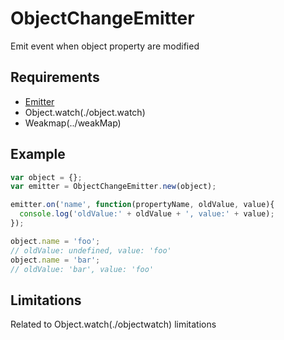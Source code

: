 ObjectChangeEmitter
=============

Emit event when object property are modified

## Requirements

- [Emitter](../emitter)
- Object.watch(./object.watch)
- Weakmap(../weakMap)

## Example

```javascript
var object = {};
var emitter = ObjectChangeEmitter.new(object);

emitter.on('name', function(propertyName, oldValue, value){
  console.log('oldValue:' + oldValue + ', value:' + value);
});

object.name = 'foo';
// oldValue: undefined, value: 'foo'
object.name = 'bar';
// oldValue: 'bar', value: 'foo'
```

## Limitations

Related to Object.watch(./objectwatch) limitations
